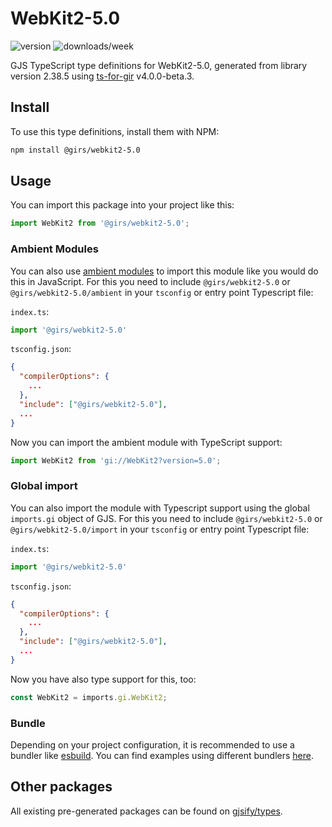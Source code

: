 
# WebKit2-5.0

![version](https://img.shields.io/npm/v/@girs/webkit2-5.0)
![downloads/week](https://img.shields.io/npm/dw/@girs/webkit2-5.0)


GJS TypeScript type definitions for WebKit2-5.0, generated from library version 2.38.5 using [ts-for-gir](https://github.com/gjsify/ts-for-gir) v4.0.0-beta.3.


## Install

To use this type definitions, install them with NPM:
```bash
npm install @girs/webkit2-5.0
```

## Usage

You can import this package into your project like this:
```ts
import WebKit2 from '@girs/webkit2-5.0';
```

### Ambient Modules

You can also use [ambient modules](https://github.com/gjsify/ts-for-gir/tree/main/packages/cli#ambient-modules) to import this module like you would do this in JavaScript.
For this you need to include `@girs/webkit2-5.0` or `@girs/webkit2-5.0/ambient` in your `tsconfig` or entry point Typescript file:

`index.ts`:
```ts
import '@girs/webkit2-5.0'
```

`tsconfig.json`:
```json
{
  "compilerOptions": {
    ...
  },
  "include": ["@girs/webkit2-5.0"],
  ...
}
```

Now you can import the ambient module with TypeScript support: 

```ts
import WebKit2 from 'gi://WebKit2?version=5.0';
```

### Global import

You can also import the module with Typescript support using the global `imports.gi` object of GJS.
For this you need to include `@girs/webkit2-5.0` or `@girs/webkit2-5.0/import` in your `tsconfig` or entry point Typescript file:

`index.ts`:
```ts
import '@girs/webkit2-5.0'
```

`tsconfig.json`:
```json
{
  "compilerOptions": {
    ...
  },
  "include": ["@girs/webkit2-5.0"],
  ...
}
```

Now you have also type support for this, too:

```ts
const WebKit2 = imports.gi.WebKit2;
```

### Bundle

Depending on your project configuration, it is recommended to use a bundler like [esbuild](https://esbuild.github.io/). You can find examples using different bundlers [here](https://github.com/gjsify/ts-for-gir/tree/main/examples).

## Other packages

All existing pre-generated packages can be found on [gjsify/types](https://github.com/gjsify/types).

